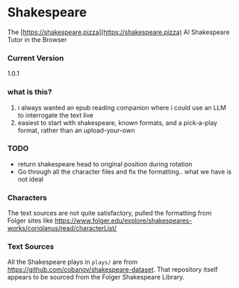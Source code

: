 # Shakespeare
The [https://shakespeare.pizza](https://shakespeare.pizza) AI Shakespeare Tutor in the Browser

### Current Version
<!-- VERSION -->1.0.1<!-- /VERSION -->

### what is this?
1. i always wanted an epub reading companion where i could use an LLM to interrogate the text live
2. easiest to start with shakespeare, known formats, and a pick-a-play format, rather than an upload-your-own

### TODO
- return shakespeare head to original position during rotation
- Go through all the character files and fix the formatting.. what we have is not ideal


### Characters
The text sources are not quite satisfactory, pulled the formatting from Folger sites like https://www.folger.edu/explore/shakespeares-works/coriolanus/read/characterList/

### Text Sources
All the Shakespeare plays in `plays/` are from https://github.com/cobanov/shakespeare-dataset. That repository itself appears to be sourced from the Folger Shakespeare Library.
